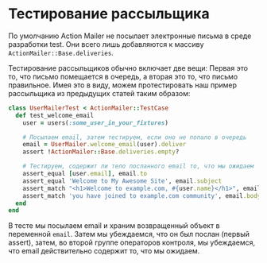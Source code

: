 # Тестирование рассыльщика

По умолчанию Action Mailer не посылает электронные письма в среде разработки test. Они всего лишь добавляются к массиву `ActionMailer::Base.deliveries`.

Тестирование рассыльщиков обычно включает две вещи: Первая это то, что письмо помещается в очередь, а вторая это то, что письмо правильное. Имея это в виду, можем протестировать наш пример рассыльщика из предыдущих статей таким образом:

```ruby
class UserMailerTest < ActionMailer::TestCase
  def test_welcome_email
    user = users(:some_user_in_your_fixtures)

    # Посылаем email, затем тестируем, если оно не попало в очередь
    email = UserMailer.welcome_email(user).deliver
    assert !ActionMailer::Base.deliveries.empty?

    # Тестируем, содержит ли тело посланного email то, что мы ожидаем
    assert_equal [user.email], email.to
    assert_equal 'Welcome to My Awesome Site', email.subject
    assert_match "<h1>Welcome to example.com, #{user.name}</h1>", email.body.to_s
    assert_match 'you have joined to example.com community', email.body.to_s
  end
end
```

В тесте мы посылаем email и храним возвращенный объект в переменной `email`. Затем мы убеждаемся, что он был послан (первый assert), затем, во второй группе операторов контроля, мы убеждаемся, что email действительно содержит то, что мы ожидаем.
